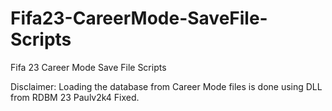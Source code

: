 # Fifa23-CareerMode-SaveFile-Scripts
Fifa 23 Career Mode Save File Scripts

Disclaimer: Loading the database from Career Mode files is done using DLL from RDBM 23 Paulv2k4 Fixed.
